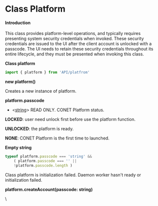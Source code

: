 # Class Platform

#### Introduction

This class provides platform-level operations, and typically requires presenting system security credentials when invoked. These security credentials are issued to the UI after the client account is unlocked with a passcode. The UI needs to retain these security credentials throughout its entire lifecycle, and they must be presented when invoking this class.

**Class platform**

```typescript
import { platform } from 'API/platfrom'
```



**new platform()**

Creates a new instance of platform.



**platform.passcode**&#x20;

* <[string](https://www.typescriptlang.org/docs/handbook/2/everyday-types.html)> READ ONLY. CONET Platform status.

**LOCKED**: user need unlock first before use the platform function.

**UNLOCKED**: the platform is ready.

**NONE**: CONET Platform is the first time to launched.

**Empty string**

```typescript
typeof platform.passcode === 'string' && 
    ( platform.passcode === '' || 
    !platform.passcode.length )
```

Class platform is initialization failed. Daemon worker hasn't ready or initialization failed.



**platform.createAccount(**passcode: string**)**

\



